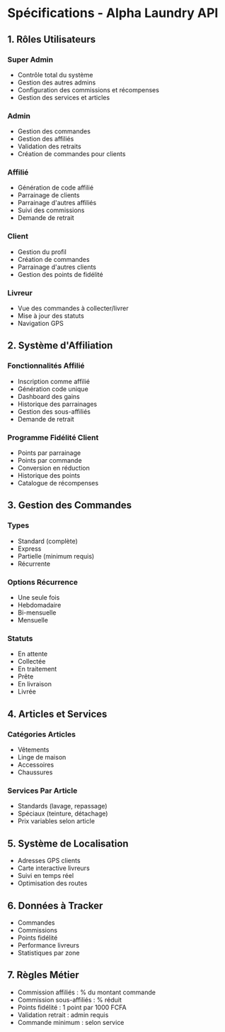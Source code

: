 # Spécifications - Alpha Laundry API

## 1. Rôles Utilisateurs
### Super Admin
- Contrôle total du système
- Gestion des autres admins
- Configuration des commissions et récompenses
- Gestion des services et articles

### Admin
- Gestion des commandes
- Gestion des affiliés
- Validation des retraits
- Création de commandes pour clients

### Affilié
- Génération de code affilié
- Parrainage de clients
- Parrainage d'autres affiliés
- Suivi des commissions
- Demande de retrait

### Client
- Gestion du profil
- Création de commandes
- Parrainage d'autres clients
- Gestion des points de fidélité

### Livreur
- Vue des commandes à collecter/livrer
- Mise à jour des statuts
- Navigation GPS

## 2. Système d'Affiliation
### Fonctionnalités Affilié
- Inscription comme affilié
- Génération code unique
- Dashboard des gains
- Historique des parrainages
- Gestion des sous-affiliés
- Demande de retrait

### Programme Fidélité Client
- Points par parrainage
- Points par commande
- Conversion en réduction
- Historique des points
- Catalogue de récompenses

## 3. Gestion des Commandes
### Types
- Standard (complète)
- Express
- Partielle (minimum requis)
- Récurrente

### Options Récurrence
- Une seule fois
- Hebdomadaire
- Bi-mensuelle
- Mensuelle

### Statuts
- En attente
- Collectée
- En traitement
- Prête
- En livraison
- Livrée

## 4. Articles et Services
### Catégories Articles
- Vêtements
- Linge de maison
- Accessoires
- Chaussures

### Services Par Article
- Standards (lavage, repassage)
- Spéciaux (teinture, détachage)
- Prix variables selon article

## 5. Système de Localisation
- Adresses GPS clients
- Carte interactive livreurs
- Suivi en temps réel
- Optimisation des routes

## 6. Données à Tracker
- Commandes
- Commissions
- Points fidélité
- Performance livreurs
- Statistiques par zone

## 7. Règles Métier
- Commission affiliés : % du montant commande
- Commission sous-affiliés : % réduit
- Points fidélité : 1 point par 1000 FCFA
- Validation retrait : admin requis
- Commande minimum : selon service
